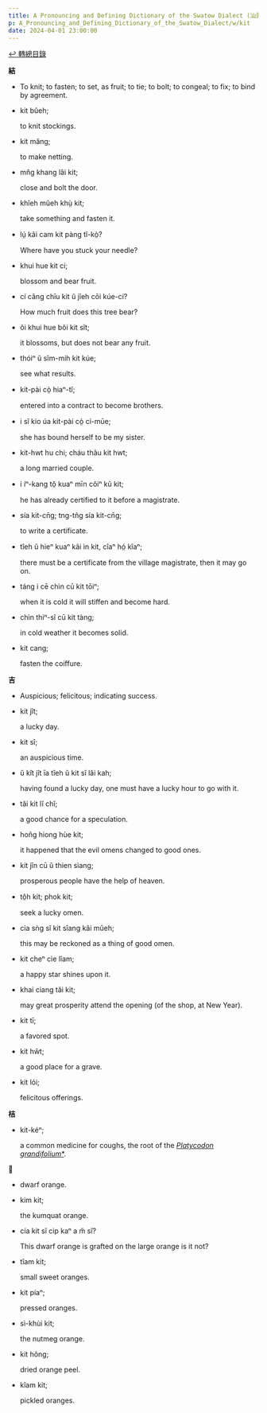 ```yaml
---
title: A Pronouncing and Defining Dictionary of the Swatow Dialect (汕頭方言音義字典) / kit
p: A_Pronouncing_and_Defining_Dictionary_of_the_Swatow_Dialect/w/kit
date: 2024-04-01 23:00:00
---
```


[↩️ 轉總目錄](/A_Pronouncing_and_Defining_Dictionary_of_the_Swatow_Dialect)


**結**
- To knit; to fasten; to set, as fruit; to tie; to bolt; to congeal; to fix; to bind by agreement.

- kit bûeh;

  to knit stockings.

- kit măng;

  to make netting.

- mn̂g khang lâi kit;

  close and bolt the door.

- khîeh mûeh khṳ̀ kit;

  take something and fasten it.

- lṳ́ kâi cam kit pàng tĭ-kò̤?

  Where have you stuck your needle?

- khui hue kit cí;

  blossom and bear fruit.

- cí câng chīu kit ŭ jîeh cōi kúe-cí?

  How much fruit does this tree bear?

- ŏi khui hue bŏi kit sît;

  it blossoms, but does not bear any fruit.

- thóiⁿ ŭ sĭm-mih kit kúe;

  see what results.

- kit-pài cò̤ hiaⁿ-tĭ;

  entered into a contract to become brothers.

- i sĭ kio úa kit-pài cò̤ cí-mūe;

  she has bound herself to be my sister.

- kit-hwt hu chi; cháu thâu kit hwt;

  a long married couple.

- i íⁿ-kang tŏ̤ kuaⁿ mīn côiⁿ kŭ kit;

  he has already certified to it before a magistrate.

- sía kit-cn̄g; tng-tn̂g sía kit-cn̄g;

  to write a certificate.

- tîeh ŭ hieⁿ kuaⁿ kâi ìn kit, cîaⁿ hó̤ kîaⁿ;

  there must be a certificate from the village magistrate, then it may go on.

- táng i cē chìn cū kit tōiⁿ;

  when it is cold it will stiffen and become hard.

- chìn thiⁿ-sî cū kit tàng;

  in cold weather it becomes solid.

- kit cang;

  fasten the coiffure.

**吉**
- Auspicious; felicitous; indicating success.

- kit jît;

  a lucky day.

- kit sî;

  an auspicious time.

- ŭ kît jît īa tîeh ŭ kit sî lâi kah;

  having found a lucky day, one must have a lucky hour to go with it.

- tăi kit lĭ chĭ;

  a good chance for a speculation.

- hon̂g hiong hùe kit;

  it happened that the evil omens changed to good ones.

- kit jîn cū ŭ thien sìang;

  prosperous people have the help of heaven.

- tô̤h kit; phok kit;

  seek a lucky omen.

- cia sǹg sĭ kit sîang kâi mûeh;

  this may be reckoned as a thing of good omen.

- kit cheⁿ cìe lîam;

  a happy star shines upon it.

- khai ciang tăi kit;

  may great prosperity attend the opening (of the shop, at New Year).

- kit tī;

  a favored spot.

- kit hŵt;

  a good place for a grave.

- kit lói;

  felicitous offerings.

**桔**

- kit-kéⁿ;

  a common medicine for coughs, the root of the *[Platycodon grandifolium](https://en.wikipedia.org/wiki/Platycodon_grandifolium)*[*](https://species.wikimedia.org/wiki/Platycodon_grandifolium).

**𢵮**
- dwarf orange.

- kim kit;

  the kumquat orange.

- cía kit sĭ cip kaⁿ a m̆ sĭ?

  This dwarf orange is grafted on the large orange is it not?

- tîam kit;

  small sweet oranges.

- kit píaⁿ;

  pressed oranges.

- sì-khùi kit;

  the nutmeg orange.

- kit hông;

  dried orange peel.

- kîam kit;

  pickled oranges.